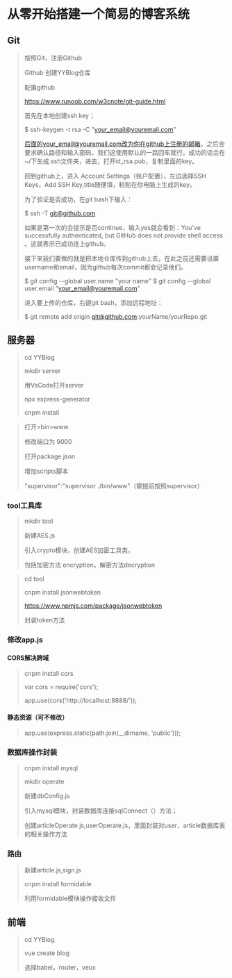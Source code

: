 # 从零开始搭建一个简易的博客系统

## Git

> 按照Git，注册Github
>
> Github 创建YYBlog仓库
>
> 
>
> 配置github
>
> https://www.runoob.com/w3cnote/git-guide.html
>
> 
>
> 首先在本地创建ssh key；
>
> $ ssh-keygen -t rsa -C "your_email@youremail.com"
>
> 
>
> 后面的your_email@youremail.com改为你在github上注册的邮箱，之后会要求确认路径和输入密码，我们这使用默认的一路回车就行。成功的话会在~/下生成.ssh文件夹，进去，打开id_rsa.pub，复制里面的key。
>
> 回到github上，进入 Account Settings（账户配置），左边选择SSH Keys，Add SSH Key,title随便填，粘贴在你电脑上生成的key。
>
> 
>
> 为了验证是否成功，在git bash下输入：
>
> $ ssh -T git@github.com
>
> 
>
> 如果是第一次的会提示是否continue，输入yes就会看到：You've successfully authenticated, but GitHub does not provide shell access 。这就表示已成功连上github。
>
> 接下来我们要做的就是把本地仓库传到github上去，在此之前还需要设置username和email，因为github每次commit都会记录他们。
>
> $ git config --global user.name "your name"
> $ git config --global user.email "your_email@youremail.com"
>
>  
>
> 进入要上传的仓库，右键git bash，添加远程地址：
>
> $ git remote add origin git@github.com:yourName/yourRepo.git



## 服务器

> cd YYBlog
>
> mkdir server
>
> 用VsCode打开server
>
> 
>
> npx express-generator
>
> cnpm install

> 打开>bin>www 
>
> 修改端口为 9000
>
>  
>
> 打开package.json
>
> 增加scripts脚本
>
> "supervisor":"supervisor ./bin/www"（需提前按照supervisor）

### tool工具库

> mkdir tool
>
> 新建AES.js
>
> 引入crypto模块，创建AES加密工具类，
>
> 包括加密方法 encryption，解密方法decryption

> cd tool
>
> cnpm install jsonwebtoken
>
> https://www.npmjs.com/package/jsonwebtoken
>
> 封装token方法

### 修改app.js

#### CORS解决跨域

> cnpm install cors
>
> var cors = require('cors');
>
> app.use(cors('http://localhost:8888/'));

#### 静态资源（可不修改）

> app.use(express.static(path.join(__dirname, 'public')));

### 数据库操作封装

> cnpm install mysql
>
> mkdir operate
>
> 新建dbConfig.js
>
> 引入mysql模块，封装数据库连接sqlConnect（）方法；
>
> 创建articleOperate.js,userOperate.js，里面封装对user、article数据库表的相关操作方法

### 路由

> 新建article.js,sign.js
>
> cnpm install formidable
>
> 利用formidable模块操作接收文件











## 前端

> cd YYBlog
>
> vue create blog
>
> 选择babel，router，veux
>
> 